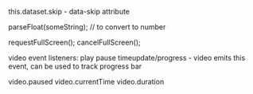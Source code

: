 this.dataset.skip - data-skip attribute

parseFloat(someString); // to convert to number

requestFullScreen();
cancelFullScreen();

video event listeners:
play
pause
timeupdate/progress - video emits this event, can be used to track progress bar

video.paused
video.currentTime
video.duration

